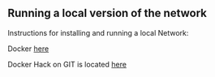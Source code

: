 Running a local version of the network
--------------------------------------
Instructions for installing and running a local Network:

Docker [here](https://casperlabs.atlassian.net/wiki/spaces/REL/pages/156729638/Running+a+local+Network+using+Docker)

Docker Hack on GIT is located [here](https://github.com/CasperLabs/CasperLabs/tree/v0.14.0/hack/docker)
